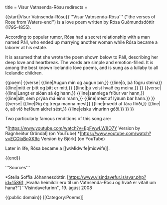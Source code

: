 title = Vísur Vatnsenda-Rósu
redirects =
>>>>

<level c1/>

{{start|Vísur Vatnsenda-Rósu}}'''Vísur Vatnsenda-Rósu''' (''the verses of Rose from Waters-end'') is a love poem written by Rósa Guðmundsdóttir (1795–1855).

According to popular rumor, Rósa had a secret relationship with a man named Páll, who ended up marrying another woman while Rósa became a laborer at his estate.

It is assumed that she wrote the poem shown below to Páll, describing her deep love and heartbreak. The words are simple and emotion-filled. It is among the best known Icelandic love poems, and is sung as a lullaby to all Icelandic children.  


{{poem|
{{verse|
{{line|Augun mín og augun þín,}}
{{line|ó, þá fögru steina}}
{{line|mitt er þitt og þitt er mitt,}}
{{line|þú veist hvað ég meina.}}
}}
{{verse|
{{line|Langt er síðan sá ég hann,}}
{{line|sannlega fríður var hann,}}
{{line|allt, sem prýða má <!-- stundum er "mátti" --> einn mann,}}
{{line|mest af lýðum bar hann.}}
}}
{{verse|
{{line|Þig ég trega manna mest}}
{{line|mædd af tára flóði,}}
{{line|ó, að við hefðum aldrei sést,}}
{{line|elsku vinurinn góði.}}
}}
}}


Two particularly famous renditions of this song are:

*[https://www.youtube.com/watch?v=EpFwwLW8O7Y Version by Ragnheiður Gröndal] (on YouTube)
*[https://www.youtube.com/watch?v=ECOloBqXK9c Version by Björk] (on YouTube)


Later in life, Rósa became a [[w:Midwife|midwife]].

{{end}}


<div class="notes">
'''Sources'''

*Stella Soffía Jóhannesdóttir. [https://www.visindavefur.is/svar.php?id=15861 „Hvaða heimildir eru til um Vatnsenda-Rósu og hvað er vitað um hana?“] ''Vísindavefurinn'', 19. ágúst 2008
</div>

<noinclude>{{public domain}}</noinclude>
[[Category:Poems]]